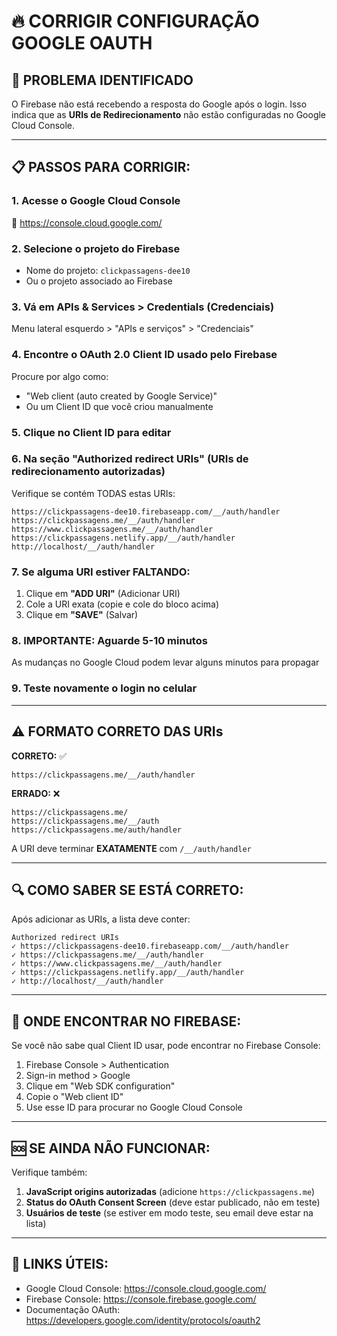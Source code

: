 # 🔥 CORRIGIR CONFIGURAÇÃO GOOGLE OAUTH

## 🚨 PROBLEMA IDENTIFICADO
O Firebase não está recebendo a resposta do Google após o login.
Isso indica que as **URIs de Redirecionamento** não estão configuradas no Google Cloud Console.

---

## 📋 PASSOS PARA CORRIGIR:

### 1. Acesse o Google Cloud Console
🔗 https://console.cloud.google.com/

### 2. Selecione o projeto do Firebase
- Nome do projeto: `clickpassagens-dee10`
- Ou o projeto associado ao Firebase

### 3. Vá em **APIs & Services** > **Credentials** (Credenciais)
Menu lateral esquerdo > "APIs e serviços" > "Credenciais"

### 4. Encontre o OAuth 2.0 Client ID usado pelo Firebase
Procure por algo como:
- "Web client (auto created by Google Service)"
- Ou um Client ID que você criou manualmente

### 5. Clique no Client ID para editar

### 6. Na seção **"Authorized redirect URIs"** (URIs de redirecionamento autorizadas)
Verifique se contém TODAS estas URIs:

```
https://clickpassagens-dee10.firebaseapp.com/__/auth/handler
https://clickpassagens.me/__/auth/handler
https://www.clickpassagens.me/__/auth/handler
https://clickpassagens.netlify.app/__/auth/handler
http://localhost/__/auth/handler
```

### 7. Se alguma URI estiver FALTANDO:
1. Clique em **"ADD URI"** (Adicionar URI)
2. Cole a URI exata (copie e cole do bloco acima)
3. Clique em **"SAVE"** (Salvar)

### 8. IMPORTANTE: Aguarde 5-10 minutos
As mudanças no Google Cloud podem levar alguns minutos para propagar

### 9. Teste novamente o login no celular

---

## ⚠️ FORMATO CORRETO DAS URIs

**CORRETO:** ✅
```
https://clickpassagens.me/__/auth/handler
```

**ERRADO:** ❌
```
https://clickpassagens.me/
https://clickpassagens.me/__/auth
https://clickpassagens.me/auth/handler
```

A URI deve terminar **EXATAMENTE** com `/__/auth/handler`

---

## 🔍 COMO SABER SE ESTÁ CORRETO:

Após adicionar as URIs, a lista deve conter:

```
Authorized redirect URIs
✓ https://clickpassagens-dee10.firebaseapp.com/__/auth/handler
✓ https://clickpassagens.me/__/auth/handler
✓ https://www.clickpassagens.me/__/auth/handler
✓ https://clickpassagens.netlify.app/__/auth/handler
✓ http://localhost/__/auth/handler
```

---

## 📸 ONDE ENCONTRAR NO FIREBASE:

Se você não sabe qual Client ID usar, pode encontrar no Firebase Console:

1. Firebase Console > Authentication
2. Sign-in method > Google
3. Clique em "Web SDK configuration"
4. Copie o "Web client ID"
5. Use esse ID para procurar no Google Cloud Console

---

## 🆘 SE AINDA NÃO FUNCIONAR:

Verifique também:
1. **JavaScript origins autorizadas** (adicione `https://clickpassagens.me`)
2. **Status do OAuth Consent Screen** (deve estar publicado, não em teste)
3. **Usuários de teste** (se estiver em modo teste, seu email deve estar na lista)

---

## 🔗 LINKS ÚTEIS:

- Google Cloud Console: https://console.cloud.google.com/
- Firebase Console: https://console.firebase.google.com/
- Documentação OAuth: https://developers.google.com/identity/protocols/oauth2

